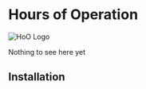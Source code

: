 # Hours of Operation
![HoO Logo](https://gitlab.lib.unc.edu/cappdev/hours-of-operation/raw/master/hoo-admin/assets/images/hoo-200.png)

Nothing to see here yet

## Installation
